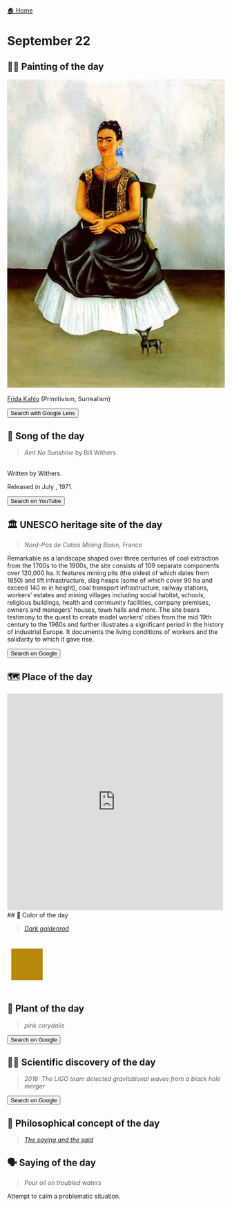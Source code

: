 
[🏠 Home](../../index.md)

# September 22

## 🧑‍🎨 Painting of the day

<img width="600" src="../img/Frida_Kahlo_6.jpg">

[Frida Kahlo](http://en.wikipedia.org/wiki/Frida_Kahlo) (Primitivism, Surrealism)

<button class="btn btn-success"
onclick=" window.open('https://lens.google.com/uploadbyurl?url=https://iretes.github.io/one-a-day/data/img/Frida_Kahlo_6.jpg','_blank')">
Search with Google Lens
</button>

## 🎼 Song of the day

> *Aint No Sunshine*
by Bill Withers

<br />Written by Withers.

Released in July , 1971.

<button class="btn btn-success"
onclick=" window.open('http://www.youtube.com/search?q=Aint No Sunshine by Bill Withers','_blank')">
Search on YouTube
</button>

## 🏛️ UNESCO heritage site of the day

> *Nord-Pas de Calais Mining Basin*, France

<p>Remarkable as a landscape shaped over three centuries of coal extraction from the 1700s to the 1900s, the site consists of 109 separate components over 120,000&nbsp;ha. It features mining pits (the oldest of which dates from 1850) and lift infrastructure, slag heaps (some of which cover 90&nbsp;ha and exceed 140&nbsp;m in height), coal transport infrastructure, railway stations, workers&rsquo; estates and mining villages including social habitat, schools, religious buildings, health and community facilities, company premises, owners and managers&rsquo; houses, town halls and more. The site bears testimony to the quest to create model workers&rsquo; cities from the mid 19th century to the 1960s and further illustrates a significant period in the history of industrial Europe. It documents the living conditions of workers and the solidarity to which it gave rise.</p>

<button class="btn btn-success"
onclick=" window.open('http://www.google.com/search?q=Nord-Pas de Calais Mining Basin','_blank')">
Search on Google
</button>

## 🗺️ Place of the day

<iframe
src="https://www.mapcrunch.com"
name="mapcrunch"
width="500"
height="500"
allowTransparency="true"
scrolling="no"
frameborder="0"
>
</iframe>
## 🎨 Color of the day

> *[Dark goldenrod](https://en.wikipedia.org/wiki/Goldenrod_(color)#Dark_goldenrod)*

<div style="color:#B8860B; font-size: 100px;">&#9632;</div>

## 🌿 Plant of the day

> *pink corydalis*

<button class="btn btn-success"
onclick=" window.open('http://www.google.com/search?q=pink corydalis','_blank')">
Search on Google
</button>

## 🧑‍🔬 Scientific discovery of the day

> *2016: The LIGO team detected gravitational waves from a black hole merger*

<button class="btn btn-success"
onclick=" window.open('http://www.google.com/search?q=2016: The LIGO team detected gravitational waves from a black hole merger','_blank')">
Search on Google
</button>

## 💭 Philosophical concept of the day

> *[The saying and the said](https://en.wikipedia.org/wiki/The_saying_and_the_said)*

## 🗣️ Saying of the day

> *Pour oil on troubled waters*

Attempt to calm a problematic situation.
